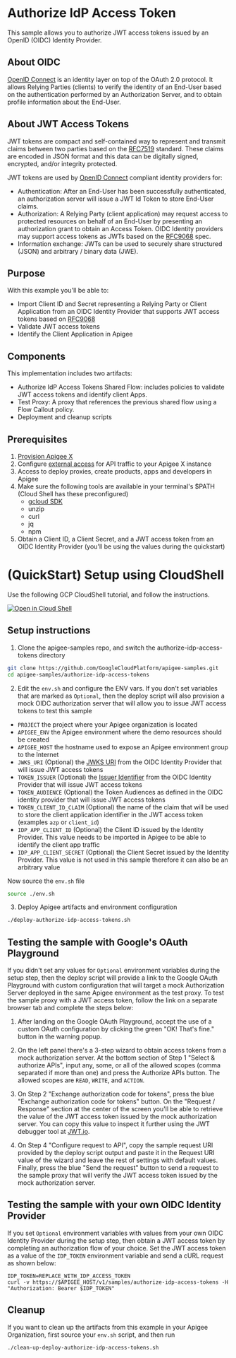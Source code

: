 # Authorize IdP Access Token


This sample allows you to authorize JWT access tokens issued by an OpenID (OIDC) Identity Provider.


## About OIDC


[OpenID Connect](https://openid.net/specs/openid-connect-core-1_0.html) is an identity layer on top of the OAuth 2.0 protocol. It allows Relying Parties (clients) to verify the identity of an End-User based on the authentication performed by an Authorization Server, and to obtain profile information about the End-User.


## About JWT Access Tokens

JWT tokens are compact and self-contained way to represent and transmit claims between two parties based on the [RFC7519](https://www.rfc-editor.org/rfc/rfc7519) standard. These claims are encoded in JSON format and this data can be digitally signed, encrypted, and/or integrity protected.


JWT tokens are used by [OpenID Connect](https://openid.net/specs/openid-connect-core-1_0.html) compliant identity providers for:
* Authentication: After an End-User has been successfully authenticated, an authorization server will issue a JWT Id Token to store End-User claims.
* Authorization: A Relying Party (client application) may request access to protected resources on behalf of an End-User by presenting an authorization grant to obtain an Access Token. OIDC Identity providers may support access tokens as JWTs based on the [RFC9068](https://datatracker.ietf.org/doc/rfc9068/) spec.
* Information exchange: JWTs can be used to securely share structured (JSON) and arbitrary / binary data (JWE).


## Purpose

With this example you'll be able to:


* Import Client ID and Secret representing a Relying Party or Client Application from an OIDC Identity Provider that supports JWT access tokens based on [RFC9068](https://datatracker.ietf.org/doc/rfc9068/)
* Validate JWT access tokens
* Identify the Client Application in Apigee

## Components

This implementation includes two artifacts:


* Authorize IdP Access Tokens Shared Flow: includes policies to validate JWT access tokens and identify client Apps.
* Test Proxy: A proxy that references the previous shared flow using a Flow Callout policy.
* Deployment and cleanup scripts

## Prerequisites
1. [Provision Apigee X](https://cloud.google.com/apigee/docs/api-platform/get-started/provisioning-intro)
2. Configure [external access](https://cloud.google.com/apigee/docs/api-platform/get-started/configure-routing#external-access) for API traffic to your Apigee X instance
3. Access to deploy proxies, create products, apps and developers in Apigee
4. Make sure the following tools are available in your terminal's $PATH (Cloud Shell has these preconfigured)
   * [gcloud SDK](https://cloud.google.com/sdk/docs/install)
   * unzip
   * curl
   * jq
   * npm
5. Obtain a Client ID, a Client Secret, and a JWT access token from an OIDC Identity Provider (you'll be using the values during the quickstart)


# (QuickStart) Setup using CloudShell

Use the following GCP CloudShell tutorial, and follow the instructions.

[![Open in Cloud Shell](https://gstatic.com/cloudssh/images/open-btn.png)](https://ssh.cloud.google.com/cloudshell/open?cloudshell_git_repo=https://github.com/GoogleCloudPlatform/apigee-samples&cloudshell_git_branch=main&cloudshell_workspace=.&cloudshell_tutorial=authorize-idp-access-tokens/docs/cloudshell-tutorial.md)

## Setup instructions

1. Clone the apigee-samples repo, and switch the authorize-idp-access-tokens directory


```bash
git clone https://github.com/GoogleCloudPlatform/apigee-samples.git
cd apigee-samples/authorize-idp-access-tokens
```


2. Edit the `env.sh` and configure the ENV vars. If you don't set variables that are marked as `Optional`, then the deploy script will also provision a mock OIDC authorization server that will allow you to issue JWT access tokens to test this sample


* `PROJECT` the project where your Apigee organization is located
* `APIGEE_ENV` the Apigee environment where the demo resources should be created
* `APIGEE_HOST` the hostname used to expose an Apigee environment group to the Internet
* `JWKS_URI` (Optional) the [JWKS URI](https://openid.net/specs/openid-connect-core-1_0.html#RotateSigKeys) from the OIDC Identity Provider that will issue JWT access tokens
* `TOKEN_ISSUER` (Optional) the [Issuer Identifier](https://openid.net/specs/openid-connect-core-1_0.html#IssuerIdentifier) from the OIDC Identity Provider that will issue JWT access tokens
* `TOKEN_AUDIENCE` (Optional) the Token Audiences as defined in the OIDC identity provider that will issue JWT access tokens
* `TOKEN_CLIENT_ID_CLAIM` (Optional) the name of the claim that will be used to store the client application identifier in the JWT access token (examples `azp` or `client_id`)
* `IDP_APP_CLIENT_ID` (Optional) the Client ID issued by the Identity Provider. This value needs to be imported in Apigee to be able to identify the client app traffic
* `IDP_APP_CLIENT_SECRET` (Optional) the Client Secret issued by the Identity Provider. This value is not used in this sample therefore it can also be an arbitrary value




Now source the `env.sh` file

```bash
source ./env.sh
```

3. Deploy Apigee artifacts and environment configuration

```bash
./deploy-authorize-idp-access-tokens.sh
```


## Testing the sample with Google's OAuth Playground


If you didn't set any values for `Optional` environment variables during the setup step, then the deploy script will provide a link to the Google OAuth Playground with custom configuration that will target a mock Authorization Server deployed in the same Apigee environment as the test proxy. To test the sample proxy with a JWT access token, follow the link on a separate browser tab and complete the steps below:


1. After landing on the Google OAuth Playground, accept the use of a custom OAuth configuration by clicking the green "OK! That's fine." button in the warning popup.


2. On the left panel there's a 3-step wizard to obtain access tokens from a mock authorization server. At the bottom section of Step 1 "Select & authorize APIs", input any, some, or all of the allowed scopes (comma separated if more than one) and press the Authorize APIs button. The allowed scopes are `READ`, `WRITE`, and `ACTION`.


3. On Step 2 "Exchange authorization code for tokens", press the blue "Exchange authorization code for tokens" button. On the "Request / Response" section at the center of the screen you'll be able to retrieve the value of the JWT access token issued by the mock authorization server. You can copy this value to inspect it further using the JWT debugger tool at [JWT.io](https://jwt.io/).


4. On Step 4 "Configure request to API", copy the sample request URI provided by the deploy script output and paste it in the Request URI value of the wizard and leave the rest of  settings with default values. Finally, press the blue "Send the request" button to send a request to the sample proxy that will verify the JWT access token issued by the mock authorization server.


## Testing the sample with your own OIDC Identity Provider


If you set `Optional` environment variables with values from your own OIDC Identity Provider during the setup step, then obtain a JWT access token by completing an authorization flow of your choice. Set the JWT access token as a value of the `IDP_TOKEN` environment variable and send a cURL request as shown below:

```
IDP_TOKEN=REPLACE_WITH_IDP_ACCESS_TOKEN
curl -v https://$APIGEE_HOST/v1/samples/authorize-idp-access-tokens -H "Authorization: Bearer $IDP_TOKEN"
```

## Cleanup

If you want to clean up the artifacts from this example in your Apigee Organization, first source your `env.sh` script, and then run

```bash
./clean-up-deploy-authorize-idp-access-tokens.sh
```
